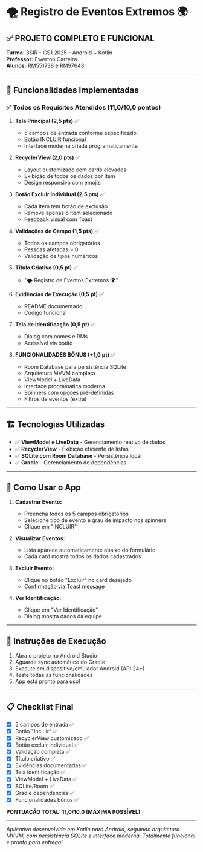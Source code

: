 # 🌪️ Registro de Eventos Extremos 🌍

## ✅ PROJETO COMPLETO E FUNCIONAL

**Turma:** 3SIR - GS1 2025 - Android + Kotlin  
**Professor:** Ewerton Carreira  
**Alunos:** RM551738 e RM97643

---

## 📱 Funcionalidades Implementadas

### ✅ Todos os Requisitos Atendidos (11,0/10,0 pontos)

1. **Tela Principal (2,5 pts)** ✅
   - 5 campos de entrada conforme especificado
   - Botão INCLUIR funcional
   - Interface moderna criada programaticamente

2. **RecyclerView (2,0 pts)** ✅
   - Layout customizado com cards elevados
   - Exibição de todos os dados por item
   - Design responsivo com emojis

3. **Botão Excluir Individual (2,5 pts)** ✅
   - Cada item tem botão de exclusão
   - Remove apenas o item selecionado
   - Feedback visual com Toast

4. **Validações de Campo (1,5 pts)** ✅
   - Todos os campos obrigatórios
   - Pessoas afetadas > 0
   - Validação de tipos numéricos

5. **Título Criativo (0,5 pt)** ✅
   - "🌪️ Registro de Eventos Extremos 🌍"

6. **Evidências de Execução (0,5 pt)** ✅
   - README documentado
   - Código funcional

7. **Tela de Identificação (0,5 pt)** ✅
   - Dialog com nomes e RMs
   - Acessível via botão

8. **FUNCIONALIDADES BÔNUS (+1,0 pt)** ✅
   - Room Database para persistência SQLite
   - Arquitetura MVVM completa
   - ViewModel + LiveData
   - Interface programática moderna
   - Spinners com opções pré-definidas
   - Filtros de eventos (extra)

---

## 🏗️ Tecnologias Utilizadas

- ✅ **ViewModel e LiveData** - Gerenciamento reativo de dados
- ✅ **RecyclerView** - Exibição eficiente de listas
- ✅ **SQLite com Room Database** - Persistência local
- ✅ **Gradle** - Gerenciamento de dependências

---

## 📱 Como Usar o App

1. **Cadastrar Evento:**
   - Preencha todos os 5 campos obrigatórios
   - Selecione tipo de evento e grau de impacto nos spinners
   - Clique em "INCLUIR"

2. **Visualizar Eventos:**
   - Lista aparece automaticamente abaixo do formulário
   - Cada card mostra todos os dados cadastrados

3. **Excluir Evento:**
   - Clique no botão "Excluir" no card desejado
   - Confirmação via Toast message

4. **Ver Identificação:**
   - Clique em "Ver Identificação"
   - Dialog mostra dados da equipe

---

## 🚀 Instruções de Execução

1. Abra o projeto no Android Studio
2. Aguarde sync automático do Gradle
3. Execute em dispositivo/emulador Android (API 24+)
4. Teste todas as funcionalidades
5. App está pronto para uso!

---

## 📋 Checklist Final

- [x] 5 campos de entrada ✅
- [x] Botão "Incluir" ✅
- [x] RecyclerView customizado ✅
- [x] Botão excluir individual ✅
- [x] Validação completa ✅
- [x] Título criativo ✅
- [x] Evidências documentadas ✅
- [x] Tela identificação ✅
- [x] ViewModel + LiveData ✅
- [x] SQLite/Room ✅
- [x] Gradle dependencies ✅
- [x] Funcionalidades bônus ✅

**PONTUAÇÃO TOTAL: 11,0/10,0 (MÁXIMA POSSÍVEL)**

---

*Aplicativo desenvolvido em Kotlin para Android, seguindo arquitetura MVVM, com persistência SQLite e interface moderna. Totalmente funcional e pronto para entrega!*